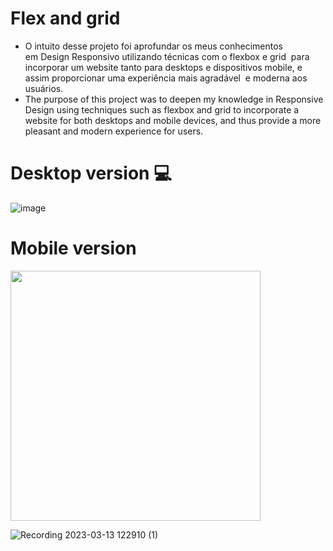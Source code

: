 # Flex and grid
- O intuito desse projeto foi aprofundar os meus conhecimentos em Design Responsivo utilizando técnicas com o flexbox e grid  para incorporar um website tanto para desktops e dispositivos mobile, e assim proporcionar uma experiência mais agradável  e moderna aos usuários.
- The purpose of this project was to deepen my knowledge in Responsive Design using techniques such as flexbox and grid  to incorporate a website for both desktops and mobile devices, and thus provide a more pleasant and modern experience for users.

# Desktop version 💻
![image](https://user-images.githubusercontent.com/56845435/224752419-70516277-b16c-4fce-894b-24352b2fe15d.png)


# Mobile version
<div>
<img height="400em" src="https://user-images.githubusercontent.com/56845435/224753690-48f445f7-edbd-406e-ac0d-9877b4356369.png">
</div>

![Recording 2023-03-13 122910 (1)](https://user-images.githubusercontent.com/56845435/224751020-dc068913-30e4-4164-a805-330514e603dd.gif)
